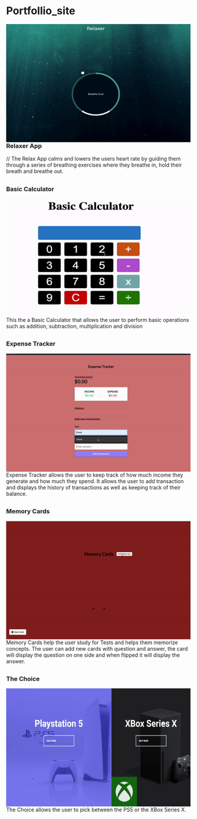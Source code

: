 # Portfollio_site



<p><img align="left" alt="gif" src="https://github.com/Anwar720/Portfolio/blob/main/media/portfolio/images/ezgif.com-gif-maker.gif" width="500" height="320"/></p>


<br>


## <h3>Relaxer App</h3>
// The Relax App calms and lowers the users heart rate by guiding them through a series of breathing exercises where they breathe in, hold their breath and breathe out.<br/>


## <h3>Basic Calculator</h3>
<p><img align="left" alt="gif" src="https://github.com/Anwar720/Portfolio/blob/main/media/portfolio/images/calculator.gif" width="500" height="320"/></p>


<br />
This the a Basic Calculator that allows the user to perform basic operations such as addition, subtraction, multiplication and division
<br />

## <h3>Expense Tracker</h3>
<p><img align="left" alt="gif" src="https://github.com/Anwar720/Portfolio/blob/main/media/portfolio/images/expensetracker.gif" width="500" height="320"/></p>


<br />
Expense Tracker allows the user to keep track of how much income they generate and how much they spend. It allows the user to add transaction and displays the history of transactions as well as keeping track of their balance.
<br />

## <h3>Memory Cards</h3>
<p><img align="left" alt="gif" src="https://github.com/Anwar720/Portfolio/blob/main/media/portfolio/images/memorycard.gif" width="500" height="320"/></p>


<br />
Memory Cards help the user study for Tests and helps them memorize concepts. The user can add new cards with question and answer, the card will display the question on one side and when flipped it will display the answer.


<br />

## <h3>The Choice</h3>
<p><img align="left" alt="gif" src="https://github.com/Anwar720/Portfolio/blob/main/media/portfolio/images/choice.gif" width="500" height="320"/></p>


<br />
The Choice allows the user to pick between the PS5 or the XBox Series X.
<br />

